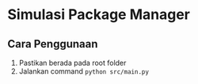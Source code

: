 # Simulasi Package Manager

## Cara Penggunaan

1. Pastikan berada pada root folder
2. Jalankan command `python src/main.py`
